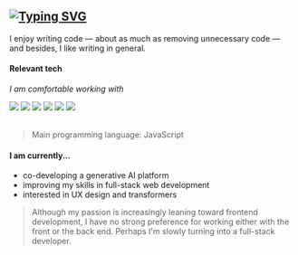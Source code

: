   <h2>
    <a href="https://git.io/typing-svg"><img src="https://readme-typing-svg.demolab.com?font=Source+Code+Pro&size=30&duration=4000&pause=7000&color=3291F7&vCenter=true&random=true&width=435&lines=Hello+world,+I'm+Rasmus!" alt="Typing SVG" /></a>
  </h2>

I enjoy writing code &mdash; about as much as removing unnecessary code &mdash; and besides, I like writing in general. 

#### Relevant tech

_I am comfortable working with_

<div>
  <img src="https://img.shields.io/badge/JavaScript-F7DF1E?style=for-the-badge&logo=JavaScript&logoColor=black" />
  <img src="https://img.shields.io/badge/React-61DAFB?style=for-the-badge&logo=react&logoColor=20232A" />
  <img src="https://img.shields.io/badge/Node.js-43853D?style=for-the-badge&logo=node.js&logoColor=white" />
  <img src="https://img.shields.io/badge/HTML5-E34F26?style=for-the-badge&logo=html5&logoColor=white" />
  <img src="https://img.shields.io/badge/Python-3776AB?style=for-the-badge&logo=python&logoColor=white" />
  <img src="https://img.shields.io/badge/MongoDB-001E2B?style=for-the-badge&logo=mongodb&logoColor=00ED64" />
</div>
<br/>

> Main programming language: JavaScript

#### I am currently...

- co-developing a generative AI platform
- improving my skills in full-stack web development
- interested in UX design and transformers

> Although my passion is increasingly leaning toward frontend development, I have no strong preference for working either with the front or the back end. Perhaps I'm slowly turning into a full-stack developer.
